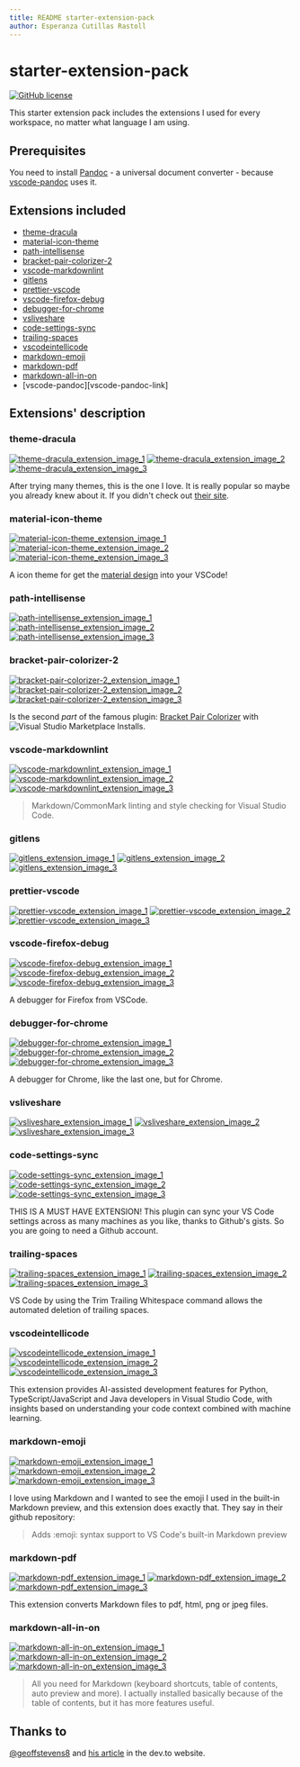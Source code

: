 ```yaml
---
title: README starter-extension-pack
author: Esperanza Cutillas Rastoll
---
```


# starter-extension-pack

[![GitHub license](https://img.shields.io/github/license/e5pe/starter-extension-pack)](https://github.com/e5pe/starter-extension-pack/blob/master/LICENSE)

This starter extension pack includes the extensions I used for every workspace, no matter what language I am using.

## Prerequisites

You need to install [Pandoc][pandocurl] - a universal document converter - because [vscode-pandoc](#vscode-pandoc) uses it.

## Extensions included

- [theme-dracula][theme-dracula-link]
- [material-icon-theme][material-icon-theme-link]
- [path-intellisense][path-intellisense-link]
- [bracket-pair-colorizer-2][bracket-pair-colorizer-2-link]
- [vscode-markdownlint][vscode-markdownlint-link]
- [gitlens][gitlens-link]
- [prettier-vscode][prettier-vscode-link]
- [vscode-firefox-debug][vscode-firefox-debug-link]
- [debugger-for-chrome][debugger-for-chrome-link]
- [vsliveshare][vsliveshare-link]
- [code-settings-sync][code-settings-sync-link]
- [trailing-spaces][trailing-spaces-link]
- [vscodeintellicode][vscodeintellicode-link]
- [markdown-emoji][markdown-emoji-link]
- [markdown-pdf][markdown-pdf-link]
- [markdown-all-in-on][markdown-all-in-on-link]
- [vscode-pandoc][vscode-pandoc-link]

## Extensions' description

### theme-dracula

[![theme-dracula_extension_image_1][theme-dracula_extension_image_1]][theme-dracula-link]
[![theme-dracula_extension_image_2][theme-dracula_extension_image_2]][theme-dracula-link]
[![theme-dracula_extension_image_3][theme-dracula_extension_image_3]][theme-dracula_extension_ratings_link]

After trying many themes, this is the one I love. It is really popular so maybe you already knew about it. If you didn't check out [their site][dracula-page].

### material-icon-theme

[![material-icon-theme_extension_image_1][material-icon-theme_extension_image_1]][material-icon-theme-link]
[![material-icon-theme_extension_image_2][material-icon-theme_extension_image_2]][material-icon-theme-link]
[![material-icon-theme_extension_image_3][material-icon-theme_extension_image_3]][material-icon-theme_extension_ratings_link]

A icon theme for get the [material design][material_design_link] into your VSCode!

### path-intellisense

[![path-intellisense_extension_image_1][path-intellisense_extension_image_1]][path-intellisense-link]
[![path-intellisense_extension_image_2][path-intellisense_extension_image_2]][path-intellisense-link]
[![path-intellisense_extension_image_3][path-intellisense_extension_image_3]][path-intellisense_extension_ratings_link]

### bracket-pair-colorizer-2

[![bracket-pair-colorizer-2_extension_image_1][bracket-pair-colorizer-2_extension_image_1]][bracket-pair-colorizer-2-link]
[![bracket-pair-colorizer-2_extension_image_2][bracket-pair-colorizer-2_extension_image_2]][bracket-pair-colorizer-2-link]
[![bracket-pair-colorizer-2_extension_image_3][bracket-pair-colorizer-2_extension_image_3]][bracket-pair-colorizer-2_extension_ratings_link]

Is the second _part_ of the famous plugin: [Bracket Pair Colorizer](https://marketplace.visualstudio.com/items?itemName=CoenraadS.bracket-pair-colorizer) with ![Visual Studio Marketplace Installs](https://img.shields.io/visual-studio-marketplace/i/CoenraadS.bracket-pair-colorizer).

### vscode-markdownlint

[![vscode-markdownlint_extension_image_1][vscode-markdownlint_extension_image_1]][vscode-markdownlint-link]
[![vscode-markdownlint_extension_image_2][vscode-markdownlint_extension_image_2]][vscode-markdownlint-link]
[![vscode-markdownlint_extension_image_3][vscode-markdownlint_extension_image_3]][vscode-markdownlint_extension_ratings_link]

> Markdown/CommonMark linting and style checking for Visual Studio Code.

### gitlens

[![gitlens_extension_image_1][gitlens_extension_image_1]][gitlens-link]
[![gitlens_extension_image_2][gitlens_extension_image_2]][gitlens-link]
[![gitlens_extension_image_3][gitlens_extension_image_3]][gitlens_extension_ratings_link]

### prettier-vscode

[![prettier-vscode_extension_image_1][prettier-vscode_extension_image_1]][prettier-vscode-link]
[![prettier-vscode_extension_image_2][prettier-vscode_extension_image_2]][prettier-vscode-link]
[![prettier-vscode_extension_image_3][prettier-vscode_extension_image_3]][prettier-vscode_extension_ratings_link]

### vscode-firefox-debug

[![vscode-firefox-debug_extension_image_1][vscode-firefox-debug_extension_image_1]][vscode-firefox-debug-link]
[![vscode-firefox-debug_extension_image_2][vscode-firefox-debug_extension_image_2]][vscode-firefox-debug-link]
[![vscode-firefox-debug_extension_image_3][vscode-firefox-debug_extension_image_3]][vscode-firefox-debug_extension_ratings_link]

A debugger for Firefox from VSCode.

### debugger-for-chrome

[![debugger-for-chrome_extension_image_1][debugger-for-chrome_extension_image_1]][debugger-for-chrome-link]
[![debugger-for-chrome_extension_image_2][debugger-for-chrome_extension_image_2]][debugger-for-chrome-link]
[![debugger-for-chrome_extension_image_3][debugger-for-chrome_extension_image_3]][debugger-for-chrome_extension_ratings_link]

A debugger for Chrome, like the last one, but for Chrome.

### vsliveshare

[![vsliveshare_extension_image_1][vsliveshare_extension_image_1]][vsliveshare-link]
[![vsliveshare_extension_image_2][vsliveshare_extension_image_2]][vsliveshare-link]
[![vsliveshare_extension_image_3][vsliveshare_extension_image_3]][vsliveshare_extension_ratings_link]

### code-settings-sync

[![code-settings-sync_extension_image_1][code-settings-sync_extension_image_1]][code-settings-sync-link]
[![code-settings-sync_extension_image_2][code-settings-sync_extension_image_2]][code-settings-sync-link]
[![code-settings-sync_extension_image_3][code-settings-sync_extension_image_3]][code-settings-sync_extension_ratings_link]

THIS IS A MUST HAVE EXTENSION!
This plugin can sync your VS Code settings across as many machines as you like, thanks to Github's gists. So you are going to need a Github account.

### trailing-spaces

[![trailing-spaces_extension_image_1][trailing-spaces_extension_image_1]][trailing-spaces-link]
[![trailing-spaces_extension_image_2][trailing-spaces_extension_image_2]][trailing-spaces-link]
[![trailing-spaces_extension_image_3][trailing-spaces_extension_image_3]][trailing-spaces_extension_ratings_link]

VS Code by using the Trim Trailing Whitespace command allows the automated deletion of trailing spaces.

### vscodeintellicode

[![vscodeintellicode_extension_image_1][vscodeintellicode_extension_image_1]][vscodeintellicode-link]
[![vscodeintellicode_extension_image_2][vscodeintellicode_extension_image_2]][vscodeintellicode-link]
[![vscodeintellicode_extension_image_3][vscodeintellicode_extension_image_3]][vscodeintellicode_extension_ratings_link]

This extension provides AI-assisted development features for Python, TypeScript/JavaScript and Java developers in Visual Studio Code, with insights based on understanding your code context combined with machine learning.

### markdown-emoji

[![markdown-emoji_extension_image_1][markdown-emoji_extension_image_1]][markdown-emoji-link]
[![markdown-emoji_extension_image_2][markdown-emoji_extension_image_2]][markdown-emoji-link]
[![markdown-emoji_extension_image_3][markdown-emoji_extension_image_3]][markdown-emoji_extension_ratings_link]

I love using Markdown and I wanted to see the emoji I used in the built-in Markdown preview, and this extension does exactly that.
They say in their github repository:

> Adds :emoji: syntax support to VS Code's built-in Markdown preview

### markdown-pdf

[![markdown-pdf_extension_image_1][markdown-pdf_extension_image_1]][markdown-pdf-link]
[![markdown-pdf_extension_image_2][markdown-pdf_extension_image_2]][markdown-pdf-link]
[![markdown-pdf_extension_image_3][markdown-pdf_extension_image_3]][markdown-pdf_extension_ratings_link]

This extension converts Markdown files to pdf, html, png or jpeg files.

### markdown-all-in-on

[![markdown-all-in-on_extension_image_1][markdown-all-in-on_extension_image_1]][markdown-all-in-on-link]
[![markdown-all-in-on_extension_image_2][markdown-all-in-on_extension_image_2]][markdown-all-in-on-link]
[![markdown-all-in-on_extension_image_3][markdown-all-in-on_extension_image_3]][markdown-all-in-on_extension_ratings_link]

> All you need for Markdown (keyboard shortcuts, table of contents, auto preview and more).
> I actually installed basically because of the table of contents, but it has more features useful.

## Thanks to

[@geoffstevens8][geoffstevens8_github_account] and [his article](https://dev.to/thegeoffstevens/how-to-create-your-own-vs-code-extension-pack-nab) in the dev.to website.

<!-- URLS -->
<!-- general url -->

[extensions-marketplace-url]: https://marketplace.visualstudio.com/items?itemName=

<!-- extensions links -->
<!-- In the part with 'extension_image' first is version, second installs and third ratings -->
<!-- theme-dracula extension links -->

[theme-dracula-link]: https://marketplace.visualstudio.com/items?itemName=dracula-theme.theme-dracula
[theme-dracula_extension_ratings_link]: https://marketplace.visualstudio.com/items?itemName=dracula-theme.theme-dracula&ssr=false#review-details
[theme-dracula_extension_image_1]: https://vsmarketplacebadge.apphb.com/version-short/dracula-theme.theme-dracula.svg
[theme-dracula_extension_image_2]: https://vsmarketplacebadge.apphb.com/installs-short/dracula-theme.theme-dracula.svg
[theme-dracula_extension_image_3]: https://vsmarketplacebadge.apphb.com/rating-short/dracula-theme.theme-dracula.svg

<!-- material-icon-theme links -->

[material-icon-theme-link]: https://marketplace.visualstudio.com/items?itemName=PKief.material-icon-theme
[material-icon-theme_extension_ratings_link]: https://marketplace.visualstudio.com/items?itemName=PKief.material-icon-theme&ssr=false#review-details
[material-icon-theme_extension_image_1]: https://img.shields.io/visual-studio-marketplace/v/PKief.material-icon-theme
[material-icon-theme_extension_image_2]: https://img.shields.io/visual-studio-marketplace/i/PKief.material-icon-theme
[material-icon-theme_extension_image_3]: https://img.shields.io/visual-studio-marketplace/r/PKief.material-icon-theme

<!-- path-intellisense links -->

[path-intellisense-link]: https://marketplace.visualstudio.com/items?itemName=christian-kohler.path-intellisense
[path-intellisense_extension_ratings_link]: https://marketplace.visualstudio.com/items?**itemName**=christian-kohler.path-intellisense&ssr=false#review-details
[path-intellisense_extension_image_1]: https://img.shields.io/visual-studio-marketplace/v/christian-kohler.path-intellisense
[path-intellisense_extension_image_2]: https://img.shields.io/visual-studio-marketplace/i/christian-kohler.path-intellisense
[path-intellisense_extension_image_3]: https://img.shields.io/visual-studio-marketplace/r/christian-kohler.path-intellisense

<!-- bracket-pair-colorizer-2 links -->

[bracket-pair-colorizer-2-link]: https://marketplace.visualstudio.com/items?itemName=CoenraadS.bracket-pair-colorizer-2
[bracket-pair-colorizer-2_extension_ratings_link]: https://marketplace.visualstudio.com/items?itemName=CoenraadS.bracket-pair-colorizer-2&ssr=false#review-details
[bracket-pair-colorizer-2_extension_image_1]: https://img.shields.io/visual-studio-marketplace/v/CoenraadS.bracket-pair-colorizer-2
[bracket-pair-colorizer-2_extension_image_2]: https://img.shields.io/visual-studio-marketplace/i/CoenraadS.bracket-pair-colorizer-2
[bracket-pair-colorizer-2_extension_image_3]: https://img.shields.io/visual-studio-marketplace/r/CoenraadS.bracket-pair-colorizer-2

<!-- vscode-markdownlintvscode-markdownlint links -->

[vscode-markdownlint-link]: https://marketplace.visualstudio.com/items?itemName=DavidAnson.vscode-markdownlint
[vscode-markdownlint_extension_ratings_link]: https://marketplace.visualstudio.com/items?itemName=DavidAnson.vscode-markdownlint&ssr=false#review-details
[vscode-markdownlint_extension_image_1]: https://img.shields.io/visual-studio-marketplace/v/DavidAnson.vscode-markdownlint
[vscode-markdownlint_extension_image_2]: https://img.shields.io/visual-studio-marketplace/i/DavidAnson.vscode-markdownlint
[vscode-markdownlint_extension_image_3]: https://img.shields.io/visual-studio-marketplace/r/DavidAnson.vscode-markdownlint

<!-- gitlens links -->

[gitlens-link]: https://marketplace.visualstudio.com/items?itemName=eamodio.gitlens
[gitlens_extension_ratings_link]: https://marketplace.visualstudio.com/items?itemName=eamodio.gitlens&ssr=false#review-details
[gitlens_extension_image_1]: https://img.shields.io/visual-studio-marketplace/v/eamodio.gitlens
[gitlens_extension_image_2]: https://img.shields.io/visual-studio-marketplace/i/eamodio.gitlens
[gitlens_extension_image_3]: https://img.shields.io/visual-studio-marketplace/r/eamodio.gitlens

<!-- prettier-vscode links -->

[prettier-vscode-link]: https://marketplace.visualstudio.com/items?itemName=esbenp.prettier-vscode
[prettier-vscode_extension_ratings_link]: https://marketplace.visualstudio.com/items?itemName=esbenp.prettier-vscode&ssr=false#review-details
[prettier-vscode_extension_image_1]: https://img.shields.io/visual-studio-marketplace/v/esbenp.prettier-vscode
[prettier-vscode_extension_image_2]: https://img.shields.io/visual-studio-marketplace/i/esbenp.prettier-vscode
[prettier-vscode_extension_image_3]: https://img.shields.io/visual-studio-marketplace/r/esbenp.prettier-vscode

<!-- vscode-firefox-debug links -->

[vscode-firefox-debug-link]: https://marketplace.visualstudio.com/items?itemName=firefox-devtools.vscode-firefox-debug
[vscode-firefox-debug_extension_ratings_link]: https://marketplace.visualstudio.com/items?itemName=firefox-devtools.vscode-firefox-debug&ssr=false#review-details
[vscode-firefox-debug_extension_image_1]: https://img.shields.io/visual-studio-marketplace/v/firefox-devtools.vscode-firefox-debug
[vscode-firefox-debug_extension_image_2]: https://img.shields.io/visual-studio-marketplace/i/firefox-devtools.vscode-firefox-debug
[vscode-firefox-debug_extension_image_3]: https://img.shields.io/visual-studio-marketplace/r/firefox-devtools.vscode-firefox-debug

<!-- vsliveshare links -->

[vsliveshare-link]: https://marketplace.visualstudio.com/items?itemName=ms-vsliveshare.vsliveshare
[vsliveshare_extension_ratings_link]: https://marketplace.visualstudio.com/items?itemName=ms-vsliveshare.vsliveshare&ssr=false#review-details
[vsliveshare_extension_image_1]: https://img.shields.io/visual-studio-marketplace/v/ms-vsliveshare.vsliveshare
[vsliveshare_extension_image_2]: https://img.shields.io/visual-studio-marketplace/i/ms-vsliveshare.vsliveshare
[vsliveshare_extension_image_3]: https://img.shields.io/visual-studio-marketplace/r/ms-vsliveshare.vsliveshare

<!-- debugger-for-chrome links -->

[debugger-for-chrome-link]: https://marketplace.visualstudio.com/items?itemName=msjsdiag.debugger-for-chrome
[debugger-for-chrome_extension_ratings_link]: https://marketplace.visualstudio.com/items?itemName=msjsdiag.debugger-for-chrome&ssr=false#review-details
[debugger-for-chrome_extension_image_1]: https://img.shields.io/visual-studio-marketplace/v/msjsdiag.debugger-for-chrome
[debugger-for-chrome_extension_image_2]: https://img.shields.io/visual-studio-marketplace/i/msjsdiag.debugger-for-chrome
[debugger-for-chrome_extension_image_3]: https://img.shields.io/visual-studio-marketplace/r/msjsdiag.debugger-for-chrome

<!-- code-settings-sync links -->

[code-settings-sync-link]: https://marketplace.visualstudio.com/items?itemName=Shan.code-settings-sync
[code-settings-sync_extension_ratings_link]: https://marketplace.visualstudio.com/items?itemName=Shan.code-settings-sync&ssr=false#review-details
[code-settings-sync_extension_image_1]: https://img.shields.io/visual-studio-marketplace/v/Shan.code-settings-sync
[code-settings-sync_extension_image_2]: https://img.shields.io/visual-studio-marketplace/i/Shan.code-settings-sync
[code-settings-sync_extension_image_3]: https://img.shields.io/visual-studio-marketplace/r/Shan.code-settings-sync

<!-- trailing-spaces links -->

[trailing-spaces-link]: https://marketplace.visualstudio.com/items?itemName=shardulm94.trailing-spaces
[trailing-spaces_extension_ratings_link]: https://marketplace.visualstudio.com/items?itemName=shardulm94.trailing-spaces&ssr=false#review-details
[trailing-spaces_extension_image_1]: https://img.shields.io/visual-studio-marketplace/v/shardulm94.trailing-spaces
[trailing-spaces_extension_image_2]: https://img.shields.io/visual-studio-marketplace/i/shardulm94.trailing-spaces
[trailing-spaces_extension_image_3]: https://img.shields.io/visual-studio-marketplace/r/shardulm94.trailing-spaces

<!-- vscodeintellicodevscodeintellicode links -->

[vscodeintellicode-link]: https://marketplace.visualstudio.com/items?itemName=VisualStudioExptTeam.vscodeintellicode
[vscodeintellicode_extension_ratings_link]: https://marketplace.visualstudio.com/items?itemName=VisualStudioExptTeam.vscodeintellicode&ssr=false#review-details
[vscodeintellicode_extension_image_1]: https://img.shields.io/visual-studio-marketplace/v/VisualStudioExptTeam.vscodeintellicode
[vscodeintellicode_extension_image_2]: https://img.shields.io/visual-studio-marketplace/i/VisualStudioExptTeam.vscodeintellicode
[vscodeintellicode_extension_image_3]: https://img.shields.io/visual-studio-marketplace/r/VisualStudioExptTeam.vscodeintellicode

<!-- markdown-emoji links -->

[markdown-emoji-link]: https://marketplace.visualstudio.com/items?itemName=bierner.markdown-emoji
[markdown-emoji_extension_ratings_link]: https://marketplace.visualstudio.com/items?itemName=bierner.markdown-emoji&ssr=false#review-details
[markdown-emoji_extension_image_1]: https://img.shields.io/visual-studio-marketplace/v/bierner.markdown-emoji
[markdown-emoji_extension_image_2]: https://img.shields.io/visual-studio-marketplace/i/bierner.markdown-emoji
[markdown-emoji_extension_image_3]: https://img.shields.io/visual-studio-marketplace/r/bierner.markdown-emoji

<!-- markdown-pdf links -->

[markdown-pdf-link]: https://marketplace.visualstudio.com/items?itemName=yzane.markdown-pdf
[markdown-pdf_extension_ratings_link]: https://marketplace.visualstudio.com/items?itemName=yzane.markdown-pdf&ssr=false#review-details
[markdown-pdf_extension_image_1]: https://img.shields.io/visual-studio-marketplace/v/yzane.markdown-pdf
[markdown-pdf_extension_image_2]: https://img.shields.io/visual-studio-marketplace/i/yzane.markdown-pdf
[markdown-pdf_extension_image_3]: https://img.shields.io/visual-studio-marketplace/r/yzane.markdown-pdf

<!-- markdown-all-in-on links -->

[markdown-all-in-on-link]: https://marketplace.visualstudio.com/items?itemName=yzhang.markdown-all-in-one
[markdown-all-in-on_extension_ratings_link]: https://marketplace.visualstudio.com/items?itemName=yzhang.markdown-all-in-one&ssr=false#review-details
[markdown-all-in-on_extension_image_1]: https://img.shields.io/visual-studio-marketplace/v/yzhang.markdown-all-in-one
[markdown-all-in-on_extension_image_2]: https://img.shields.io/visual-studio-marketplace/i/yzhang.markdown-all-in-one
[markdown-all-in-on_extension_image_3]: https://img.shields.io/visual-studio-marketplace/r/yzhang.markdown-all-in-one

<!-- Prerequisites -->

[pandocurl]: http://pandoc.org/installing.html

<!-- Other links -->

[dracula-page]: https://draculatheme.com/
[material_design_link]: https://material.io/design/
[geoffstevens8_github_account]: http://github.com/geoffstevens8
